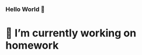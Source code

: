 ### Hello World 👋
# 🔭 I’m currently working on homework

<!--
**wuyushan513/wuyushan513** is a ✨ _special_ ✨ repository because its `README.md` (this file) appears on your GitHub profile.

Here are some ideas to get you started:

- 🔭 I’m currently working on homework
- 🌱 I’m currently learning AIST
- 👯 I’m looking to collaborate on interesting things
- 🤔 I’m looking for help with talented people
-->
